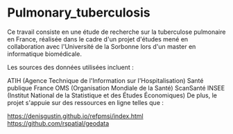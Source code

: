 # Pulmonary_tuberculosis

Ce travail consiste en une étude de recherche sur la tuberculose pulmonaire en France, réalisée dans le cadre d'un projet d'études mené en collaboration avec l'Université de la Sorbonne lors d'un master en informatique biomédicale.

Les sources des données utilisées incluent :

ATIH (Agence Technique de l'Information sur l'Hospitalisation)
Santé publique France
OMS (Organisation Mondiale de la Santé)
ScanSanté
INSEE (Institut National de la Statistique et des Études Économiques)
De plus, le projet s'appuie sur des ressources en ligne telles que :

https://denisgustin.github.io/refpmsi/index.html
https://github.com/rspatial/geodata

